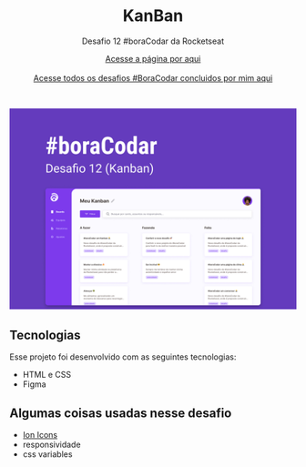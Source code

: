 <h1 align="center">KanBan</h1>

<p align="center">Desafio 12 #boraCodar da Rocketseat</p>

<p align="center">
    <a href="https://lucasregisdemoraes.github.io/boracodar/challenges/kanban">Acesse a página por aqui</a>
    <br>
    <br>
    <a href="https://lucasregisdemoraes.github.io/boracodar">Acesse todos os desafios #BoraCodar concluidos por mim aqui</a>
</p>

<br>

<p align="center">
    <img src="../../previews/kanban.jpg">
</p>


## Tecnologias

Esse projeto foi desenvolvido com as seguintes tecnologias:

- HTML e CSS
- Figma

## Algumas coisas usadas nesse desafio

- [Ion Icons](https://ionic.io/ionicons)
- responsividade
- css variables